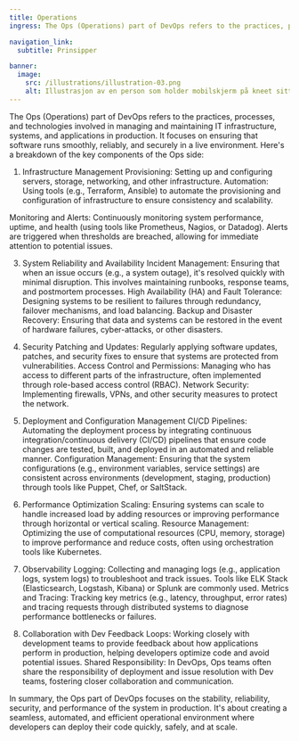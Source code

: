 ```yaml
---
title: Operations
ingress: The Ops (Operations) part of DevOps refers to the practices, processes, and technologies involved in managing and maintaining IT infrastructure, systems, and applications in production. It focuses on ensuring that software runs smoothly, reliably, and securely in a live environment.

navigation_link:
  subtitle: Prinsipper

banner:
  image:
    src: /illustrations/illustration-03.png
    alt: Illustrasjon av en person som holder mobilskjerm på kneet sitt
---
```


The Ops (Operations) part of DevOps refers to the practices, processes, and technologies involved in managing and maintaining IT infrastructure, systems, and applications in production. It focuses on ensuring that software runs smoothly, reliably, and securely in a live environment. Here's a breakdown of the key components of the Ops side:

1. Infrastructure Management
Provisioning: Setting up and configuring servers, storage, networking, and other infrastructure.
Automation: Using tools (e.g., Terraform, Ansible) to automate the provisioning and configuration of infrastructure to ensure consistency and scalability.

Monitoring and Alerts: Continuously monitoring system performance, uptime, and health (using tools like Prometheus, Nagios, or Datadog). Alerts are triggered when thresholds are breached, allowing for immediate attention to potential issues.

3. System Reliability and Availability
Incident Management: Ensuring that when an issue occurs (e.g., a system outage), it's resolved quickly with minimal disruption. This involves maintaining runbooks, response teams, and postmortem processes.
High Availability (HA) and Fault Tolerance: Designing systems to be resilient to failures through redundancy, failover mechanisms, and load balancing.
Backup and Disaster Recovery: Ensuring that data and systems can be restored in the event of hardware failures, cyber-attacks, or other disasters.

4. Security
Patching and Updates: Regularly applying software updates, patches, and security fixes to ensure that systems are protected from vulnerabilities.
Access Control and Permissions: Managing who has access to different parts of the infrastructure, often implemented through role-based access control (RBAC).
Network Security: Implementing firewalls, VPNs, and other security measures to protect the network.

5. Deployment and Configuration Management
CI/CD Pipelines: Automating the deployment process by integrating continuous integration/continuous delivery (CI/CD) pipelines that ensure code changes are tested, built, and deployed in an automated and reliable manner.
Configuration Management: Ensuring that the system configurations (e.g., environment variables, service settings) are consistent across environments (development, staging, production) through tools like Puppet, Chef, or SaltStack.

6. Performance Optimization
Scaling: Ensuring systems can scale to handle increased load by adding resources or improving performance through horizontal or vertical scaling.
Resource Management: Optimizing the use of computational resources (CPU, memory, storage) to improve performance and reduce costs, often using orchestration tools like Kubernetes.

7. Observability
Logging: Collecting and managing logs (e.g., application logs, system logs) to troubleshoot and track issues. Tools like ELK Stack (Elasticsearch, Logstash, Kibana) or Splunk are commonly used.
Metrics and Tracing: Tracking key metrics (e.g., latency, throughput, error rates) and tracing requests through distributed systems to diagnose performance bottlenecks or failures.

8. Collaboration with Dev
Feedback Loops: Working closely with development teams to provide feedback about how applications perform in production, helping developers optimize code and avoid potential issues.
Shared Responsibility: In DevOps, Ops teams often share the responsibility of deployment and issue resolution with Dev teams, fostering closer collaboration and communication.

In summary, the Ops part of DevOps focuses on the stability, reliability, security, and performance of the system in production. It's about creating a seamless, automated, and efficient operational environment where developers can deploy their code quickly, safely, and at scale.
